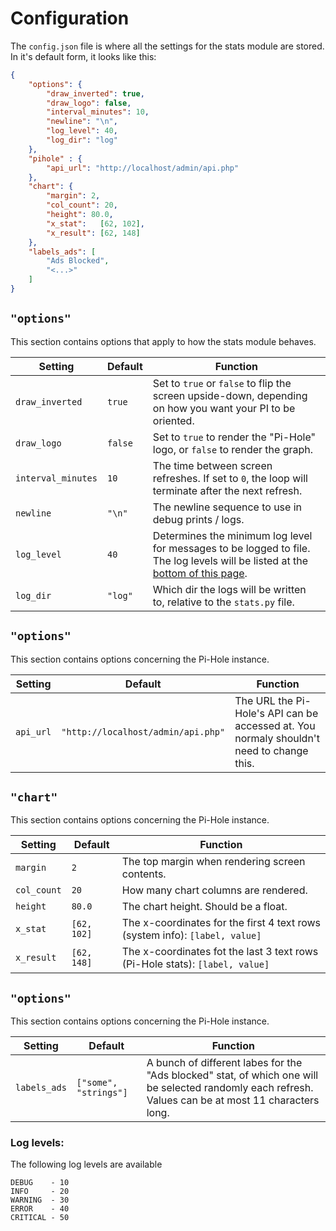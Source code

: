 # Configuration

The `config.json` file is where all the settings for the stats module are stored.
In it's default form, it looks like this:

```json
{
    "options": {
        "draw_inverted": true,
        "draw_logo": false,
        "interval_minutes": 10,
        "newline": "\n",
        "log_level": 40,
        "log_dir": "log"
    },
    "pihole" : {
        "api_url": "http://localhost/admin/api.php"
    },
    "chart": {
        "margin": 2,
        "col_count": 20,
        "height": 80.0,
        "x_stat":   [62, 102],
        "x_result": [62, 148]
    },
    "labels_ads": [
        "Ads Blocked",
        "<...>"
    ]
}
```

## `"options"`
This section contains options that apply to how the stats module behaves.

|       Setting       | Default | Function |
|---------------------|---------|----------|
| `draw_inverted`     | `true`  | Set to `true` or `false` to flip the screen upside-down, depending on how you want your PI to be oriented. |
| `draw_logo`         | `false` | Set to `true` to render the "Pi-Hole" logo, or `false` to render the graph. |
| `interval_minutes`  | `10`    | The time between screen refreshes. If set to `0`, the loop will terminate after the next refresh. |
| `newline`           | `"\n"`  | The newline sequence to use in debug prints / logs. |
| `log_level`         | `40`    | Determines the minimum log level for messages to be logged to file. The log levels will be listed at the [bottom of this page](#log-levels). |
| `log_dir`           | `"log"` | Which dir the logs will be written to, relative to the `stats.py` file. |

## `"options"`
This section contains options concerning the Pi-Hole instance.

|  Setting  |               Default               | Function |
|-----------|-------------------------------------|----------|
| `api_url` | `"http://localhost/admin/api.php"`  | The URL the Pi-Hole's API can be accessed at. You normaly shouldn't need to change this. |

## `"chart"`
This section contains options concerning the Pi-Hole instance.

|   Setting   |   Default   | Function |
|-------------|-------------|----------|
| `margin`    | `2`         | The top margin when rendering screen contents. |
| `col_count` | `20`        | How many chart columns are rendered. |
| `height`    | `80.0`      | The chart height. Should be a float. |
| `x_stat`    | `[62, 102]` | The x-coordinates for the first 4 text rows (system info): `[label, value]` |
| `x_result`  | `[62, 148]` | The x-coordinates fot the last 3 text rows (Pi-Hole stats): `[label, value]` |

## `"options"`
This section contains options concerning the Pi-Hole instance.

|    Setting    |        Default        | Function |
|---------------|-----------------------|----------|
| `labels_ads`  | `["some", "strings"]` | A bunch of different labes for the "Ads blocked" stat, of which one will be selected randomly each refresh. Values can be at most 11 characters long. |

### Log levels:
The following log levels are available
```
DEBUG    - 10
INFO     - 20
WARNING  - 30
ERROR    - 40
CRITICAL - 50
```
